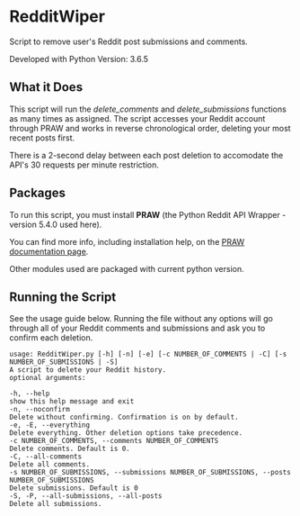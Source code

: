 # RedditWiper
Script to remove user's Reddit post submissions and comments.

Developed with Python Version: 3.6.5


## What it Does

This script will run the *delete_comments* and *delete_submissions* functions as many times as assigned. The script accesses your Reddit account through PRAW and works in reverse chronological order, deleting your most recent posts first.

There is a 2-second delay between each post deletion to accomodate the API's 30 requests per minute restriction. 


## Packages

To run this script, you must install **PRAW** (the Python Reddit API Wrapper - version 5.4.0 used here).

You can find more info, including installation help, on the [PRAW documentation page](https://praw.readthedocs.io/).

Other modules used are packaged with current python version.


##  Running the Script

See the usage guide below. Running the file without any options will go through all of your Reddit comments and submissions and ask you to confirm each deletion.


    usage: RedditWiper.py [-h] [-n] [-e] [-c NUMBER_OF_COMMENTS | -C] [-s NUMBER_OF_SUBMISSIONS | -S]
    A script to delete your Reddit history.
    optional arguments:
 
    -h, --help
    show this help message and exit
    -n, --noconfirm
    Delete without confirming. Confirmation is on by default.
    -e, -E, --everything  
    Delete everything. Other deletion options take precedence.
    -c NUMBER_OF_COMMENTS, --comments NUMBER_OF_COMMENTS
    Delete comments. Default is 0.
    -C, --all-comments
    Delete all comments.
    -s NUMBER_OF_SUBMISSIONS, --submissions NUMBER_OF_SUBMISSIONS, --posts NUMBER_OF_SUBMISSIONS
    Delete submissions. Default is 0
    -S, -P, --all-submissions, --all-posts
    Delete all submissions.
